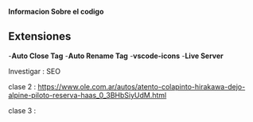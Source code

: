 **Informacion Sobre el codigo**


## Extensiones

-**Auto Close Tag**
-**Auto Rename Tag**
-**vscode-icons**
-**Live Server**


Investigar : SEO

clase 2 : 
https://www.ole.com.ar/autos/atento-colapinto-hirakawa-dejo-alpine-piloto-reserva-haas_0_3BHbSiyUdM.html

clase 3 : 